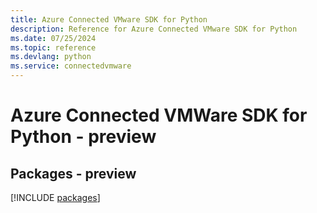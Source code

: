 ```yaml
---
title: Azure Connected VMware SDK for Python
description: Reference for Azure Connected VMware SDK for Python
ms.date: 07/25/2024
ms.topic: reference
ms.devlang: python
ms.service: connectedvmware
---
```

# Azure Connected VMWare SDK for Python - preview
## Packages - preview
[!INCLUDE [packages](connected-vmware-index.md)]